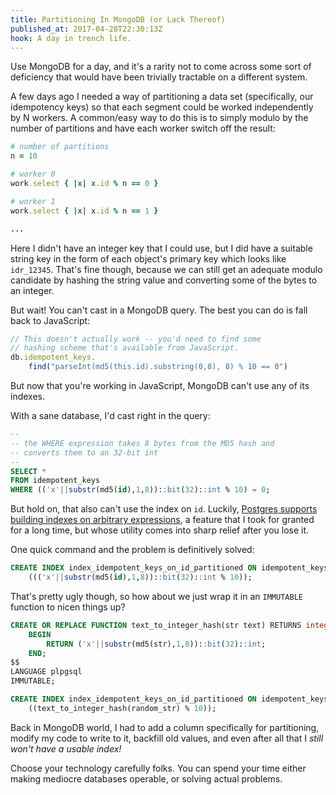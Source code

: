 ```yaml
---
title: Partitioning In MongoDB (or Lack Thereof)
published_at: 2017-04-28T22:30:13Z
hook: A day in trench life.
---
```


Use MongoDB for a day, and it's a rarity not to come across
some sort of deficiency that would have been trivially
tractable on a different system.

A few days ago I needed a way of partitioning a data set
(specifically, our idempotency keys) so that each segment
could be worked independently by N workers. A common/easy
way to do this is to simply modulo by the number of
partitions and have each worker switch off the result:

``` ruby
# number of partitions
n = 10

# worker 0
work.select { |x| x.id % n == 0 }

# worker 1
work.select { |x| x.id % n == 1 }

...
```

Here I didn't have an integer key that I could use, but I
did have a suitable string key in the form of each object's
primary key which looks like `idr_12345`. That's fine
though, because we can still get an adequate modulo
candidate by hashing the string value and converting some
of the bytes to an integer.

But wait! You can't cast in a MongoDB query. The best you
can do is fall back to JavaScript:

``` js
// This doesn't actually work -- you'd need to find some
// hashing scheme that's available from JavaScript.
db.idempotent_keys.
    find("parseInt(md5(this.id).substring(0,8), 8) % 10 == 0")
```

But now that you're working in JavaScript, MongoDB can't
use any of its indexes.

With a sane database, I'd cast right in the query:

``` sql
--
-- the WHERE expression takes 8 bytes from the MD5 hash and
-- converts them to an 32-bit int
--
SELECT *
FROM idempotent_keys
WHERE (('x'||substr(md5(id),1,8))::bit(32)::int % 10) = 0;
```

But hold on, that also can't use the index on `id`.
Luckily, [Postgres supports building indexes on arbitrary
expressions][indexed-expressions], a feature that I took
for granted for a long time, but whose utility comes into
sharp relief after you lose it.

One quick command and the problem is definitively solved:

``` sql
CREATE INDEX index_idempotent_keys_on_id_partitioned ON idempotent_keys
    ((('x'||substr(md5(id),1,8))::bit(32)::int % 10));
```

That's pretty ugly though, so how about we just wrap it in
an `IMMUTABLE` function to nicen things up?

``` sql
CREATE OR REPLACE FUNCTION text_to_integer_hash(str text) RETURNS integer AS $$
    BEGIN
        RETURN ('x'||substr(md5(str),1,8))::bit(32)::int;
    END;
$$
LANGUAGE plpgsql
IMMUTABLE;

CREATE INDEX index_idempotent_keys_on_id_partitioned ON idempotent_keys
    ((text_to_integer_hash(random_str) % 10));
```

Back in MongoDB world, I had to add a column specifically
for partitioning, modify my code to write to it, backfill
old values, and even after all that I *still won't have a
usable index!*

Choose your technology carefully folks. You can spend your
time either making mediocre databases operable, or solving
actual problems.

[indexed-expressions]: https://www.postgresql.org/docs/current/static/indexes-expressional.html
